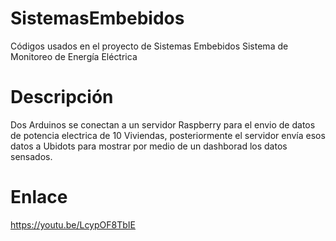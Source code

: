 # SistemasEmbebidos
Códigos usados en el proyecto de Sistemas Embebidos 
Sistema de Monitoreo de Energía Eléctrica 
# Descripción
Dos Arduinos se conectan a un servidor Raspberry para el envio de datos de potencia electrica de 10 Viviendas, posteriormente el servidor envía esos datos a Ubidots para mostrar por medio de un dashborad los datos sensados.
# Enlace 
https://youtu.be/LcypOF8TbIE

